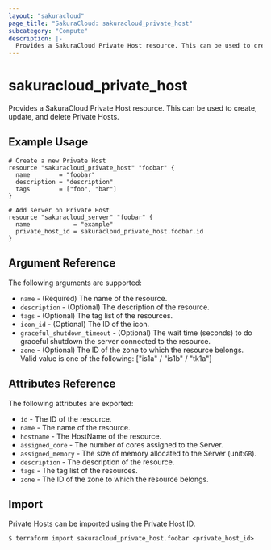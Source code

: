 ```yaml
---
layout: "sakuracloud"
page_title: "SakuraCloud: sakuracloud_private_host"
subcategory: "Compute"
description: |-
  Provides a SakuraCloud Private Host resource. This can be used to create, update, and delete Private Hosts.
---
```


# sakuracloud\_private\_host

Provides a SakuraCloud Private Host resource. This can be used to create, update, and delete Private Hosts.

## Example Usage

```hcl
# Create a new Private Host
resource "sakuracloud_private_host" "foobar" {
  name        = "foobar"
  description = "description"
  tags        = ["foo", "bar"]
}

# Add server on Private Host
resource "sakuracloud_server" "foobar" {
  name            = "example"
  private_host_id = sakuracloud_private_host.foobar.id
}

```

## Argument Reference

The following arguments are supported:

* `name` - (Required) The name of the resource.
* `description` - (Optional) The description of the resource.
* `tags` - (Optional) The tag list of the resources.
* `icon_id` - (Optional) The ID of the icon.
* `graceful_shutdown_timeout` - (Optional) The wait time (seconds) to do graceful shutdown the server connected to the resource.
* `zone` - (Optional) The ID of the zone to which the resource belongs.  
Valid value is one of the following: ["is1a" / "is1b" / "tk1a"]

## Attributes Reference

The following attributes are exported:

* `id` - The ID of the resource.
* `name` - The name of the resource.
* `hostname` - The HostName of the resource.
* `assigned_core` - The number of cores assigned to the Server.
* `assigned_memory` - The size of memory allocated to the Server (unit:`GB`).
* `description` - The description of the resource.
* `tags` - The tag list of the resources.
* `zone` - The ID of the zone to which the resource belongs.

## Import

Private Hosts can be imported using the Private Host ID.

```
$ terraform import sakuracloud_private_host.foobar <private_host_id>
```
